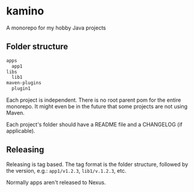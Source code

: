 # kamino

A monorepo for my hobby Java projects

## Folder structure

```txt
apps
  app1
libs
  lib1
maven-plugins
  plugin1
```

Each project is independent. There is no root parent pom for the entire monorepo.
It might even be in the future that some projects are not using Maven.

Each project's folder should have a README file and a CHANGELOG (if applicable).

## Releasing

Releasing is tag based. The tag format is the folder structure,
followed by the version, e.g.: `app1/v1.2.3`, `lib1/v.1.2.3`, etc.

Normally apps aren't released to Nexus.
